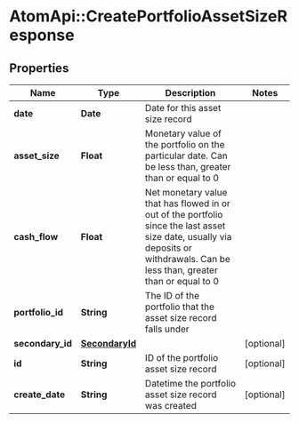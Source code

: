 # AtomApi::CreatePortfolioAssetSizeResponse

## Properties
Name | Type | Description | Notes
------------ | ------------- | ------------- | -------------
**date** | **Date** | Date for this asset size record | 
**asset_size** | **Float** | Monetary value of the portfolio on the particular date. Can be less than, greater than or equal to 0 | 
**cash_flow** | **Float** | Net monetary value that has flowed in or out of the portfolio since the last asset size date, usually via deposits or withdrawals. Can be less than, greater than or equal to 0 | 
**portfolio_id** | **String** | The ID of the portfolio that the asset size record falls under | 
**secondary_id** | [**SecondaryId**](SecondaryId.md) |  | [optional] 
**id** | **String** | ID of the portfolio asset size record | [optional] 
**create_date** | **String** | Datetime the portfolio asset size record was created | [optional] 



